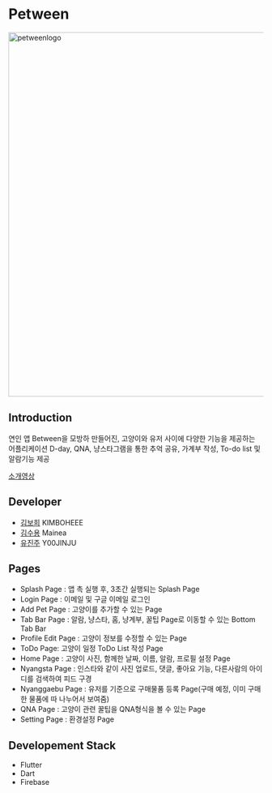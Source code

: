 # Petween




<img width="719" alt="petweenlogo" src="https://user-images.githubusercontent.com/30457077/62833129-706e0f00-bc74-11e9-8575-f284ec64f08d.png">



## Introduction 
연인 앱 Between을 모방하 만들어진, 고양이와 유저 사이에 다양한 기능을 제공하는 어플리케이션
D-day, QNA, 냥스타그램을 통한 추억 공유, 가계부 작성, To-do list 및 알람기능 제공

[소개영상](https://youtu.be/DpCMLPx0HqU)

## Developer

- [김보희](https://github.com/KIMBOHEEE) KIMBOHEEE
- [김수용](https://github.com/Mainea) Mainea
- [유진주](https://github.com/Y00JINJU) Y00JINJU

## Pages
- Splash Page : 앱 촉 실행 후, 3초간 실행되는 Splash Page
- Login Page : 이메일 및 구글 이메일 로그인
- Add Pet Page : 고양이를 추가할 수 있는 Page
- Tab Bar Page : 알람, 냥스타, 홈, 냥계부, 꿀팁 Page로 이동할 수 있는 Bottom Tab Bar
- Profile Edit Page : 고양이 정보를 수정할 수 있는 Page
- ToDo Page: 고양이 일정 ToDo List 작성 Page
- Home Page : 고양이 사진, 함께한 날짜, 이름, 알람, 프로필 설정 Page
- Nyangsta Page : 인스타와 같이 사진 업로드, 댓글, 좋아요 기능, 다른사람의 아이디를 검색하여 피드 구경
- Nyanggaebu Page : 유저를 기준으로 구매물품 등록 Page(구매 예정, 이미 구매한 물품에 따 나누어서 보여줌)
- QNA Page : 고양이 관련 꿀팁을 QNA형식을 볼 수 있는 Page
- Setting Page : 환경설정 Page

## Developement Stack
- Flutter
- Dart
- Firebase
